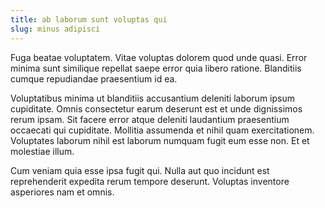 ```yaml
---
title: ab laborum sunt voluptas qui
slug: minus adipisci
---
```


Fuga beatae voluptatem. Vitae voluptas dolorem quod unde quasi. Error minima sunt similique repellat saepe error quia libero ratione. Blanditiis cumque repudiandae praesentium id ea.

Voluptatibus minima ut blanditiis accusantium deleniti laborum ipsum cupiditate. Omnis consectetur earum deserunt est et unde dignissimos rerum ipsam. Sit facere error atque deleniti laudantium praesentium occaecati qui cupiditate. Mollitia assumenda et nihil quam exercitationem. Voluptates laborum nihil est laborum numquam fugit eum esse non. Et et molestiae illum.

Cum veniam quia esse ipsa fugit qui. Nulla aut quo incidunt est reprehenderit expedita rerum tempore deserunt. Voluptas inventore asperiores nam et omnis.
